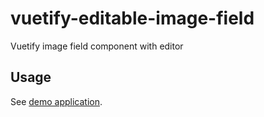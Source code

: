 # vuetify-editable-image-field

Vuetify image field component with editor

## Usage

See [demo application](./src/demo/App.vue).
